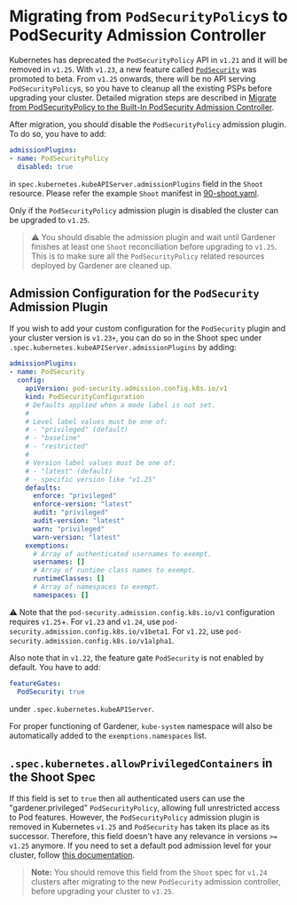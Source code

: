 # Migrating from `PodSecurityPolicy`s to PodSecurity Admission Controller

Kubernetes has deprecated the `PodSecurityPolicy` API in `v1.21` and it will be removed in `v1.25`. With `v1.23`, a new feature called [`PodSecurity`](https://kubernetes.io/docs/concepts/security/pod-security-admission/) was promoted to beta. From `v1.25` onwards, there will be no API serving `PodSecurityPolicy`s, so you have to cleanup all the existing PSPs before upgrading your cluster. Detailed migration steps are described in [Migrate from PodSecurityPolicy to the Built-In PodSecurity Admission Controller](https://kubernetes.io/docs/tasks/configure-pod-container/migrate-from-psp/).

After migration, you should disable the `PodSecurityPolicy` admission plugin. To do so, you have to add: 
```yaml
admissionPlugins:
- name: PodSecurityPolicy
  disabled: true
```
in `spec.kubernetes.kubeAPIServer.admissionPlugins` field in the `Shoot` resource. Please refer the example `Shoot` manifest in [90-shoot.yaml](../../example/90-shoot.yaml).

Only if the `PodSecurityPolicy` admission plugin is disabled the cluster can be upgraded to `v1.25`.

> :warning: You should disable the admission plugin and wait until Gardener finishes at least one `Shoot` reconciliation before upgrading to `v1.25`. This is to make sure all the `PodSecurityPolicy` related resources deployed by Gardener are cleaned up.

## Admission Configuration for the `PodSecurity` Admission Plugin

If you wish to add your custom configuration for the `PodSecurity` plugin and your cluster version is `v1.23+`, you can do so in the Shoot spec under `.spec.kubernetes.kubeAPIServer.admissionPlugins` by adding:

```yaml
admissionPlugins:
- name: PodSecurity
  config:
    apiVersion: pod-security.admission.config.k8s.io/v1
    kind: PodSecurityConfiguration
    # Defaults applied when a mode label is not set.
    #
    # Level label values must be one of:
    # - "privileged" (default)
    # - "baseline"
    # - "restricted"
    #
    # Version label values must be one of:
    # - "latest" (default) 
    # - specific version like "v1.25"
    defaults:
      enforce: "privileged"
      enforce-version: "latest"
      audit: "privileged"
      audit-version: "latest"
      warn: "privileged"
      warn-version: "latest"
    exemptions:
      # Array of authenticated usernames to exempt.
      usernames: []
      # Array of runtime class names to exempt.
      runtimeClasses: []
      # Array of namespaces to exempt.
      namespaces: []
```

⚠️ Note that the `pod-security.admission.config.k8s.io/v1` configuration requires `v1.25`+. For `v1.23` and `v1.24`, use `pod-security.admission.config.k8s.io/v1beta1`. For `v1.22`, use `pod-security.admission.config.k8s.io/v1alpha1`.

Also note that in `v1.22`, the feature gate `PodSecurity` is not enabled by default. You have to add:

```yaml
featureGates:
  PodSecurity: true
```

under `.spec.kubernetes.kubeAPIServer`.

For proper functioning of Gardener, `kube-system` namespace will also be automatically added to the `exemptions.namespaces` list.

## `.spec.kubernetes.allowPrivilegedContainers` in the Shoot Spec

If this field is set to `true` then all authenticated users can use the "gardener.privileged" `PodSecurityPolicy`, allowing full unrestricted access to Pod features. However, the `PodSecurityPolicy` admission plugin is removed in Kubernetes `v1.25` and `PodSecurity` has taken its place as its successor. Therefore, this field doesn't have any relevance in versions `>= v1.25` anymore. If you need to set a default pod admission level for your cluster, follow [this documentation](#admission-configuration-for-the-podsecurity-admission-plugin).

> **Note:** You should remove this field from the `Shoot` spec for `v1.24` clusters after migrating to the new `PodSecurity` admission controller, before upgrading your cluster to `v1.25`.
